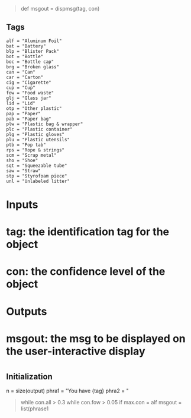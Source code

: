 >def msgout = dispmsg(tag, con)
## Tags
    alf = "Aluminum Foil" 
    bat = "Battery"
    blp = "Blister Pack"
    bot = "Bottle"
    boc = "Bottle cap"
    brg = "Broken glass"
    can = "Can"
    car = "Carton"
    cig = "Cigarette"
    cup = "Cup"
    fow = "Food waste"
    glj = "Glass jar"
    lid = "Lid"
    otp = "Other plastic"
    pap = "Paper"
    pab = "Paper bag"
    plw = "Plastic bag & wrapper"
    plc = "Plastic container"
    plg = "Plastic gloves"
    plu = "Plastic utensils"
    ptb = "Pop tab"
    rps = "Rope & strings"
    scm = "Scrap metal"
    sho = "Shoe"
    sqt = "Squeezable tube"
    saw = "Straw"
    stp = "Styrofoam piece"
    unl = "Unlabeled litter" 
#
# Inputs
#   tag: the identification tag for the object
#   con: the confidence level of the object
#
# Outputs
#   msgout: the msg to be displayed on the user-interactive display
#
## Initialization
n = size(output)
phra1 = "You have {tag}
phra2 = "
>while con.all > 0.3
>    while con.fow > 0.05
>        if max.con = alf
>            msgout = list(phrase1 
    